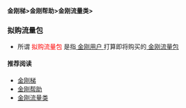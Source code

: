 #### 金刚梯>金刚帮助>金刚流量类>
### 拟购流量包
- 所谓<font color="Red"> 拟购流量包 </font>是指[ 金刚用户 ](https://github.com/a2zitpro/web/blob/master/kkuser.md)打算即将购买的[ 金刚流量包 ](https://github.com/a2zitpro/web/blob/master/kkdatatrafficpackage.md)


#### 推荐阅读
- [金刚梯](https://github.com/a2zitpro/web/blob/master/dlb.md)
- [金刚帮助](https://github.com/a2zitpro/web/blob/master/list_helpkkvpn.md)
- [金刚流量类](https://github.com/a2zitpro/web/blob/master/list_kkdatatraffic.md)
